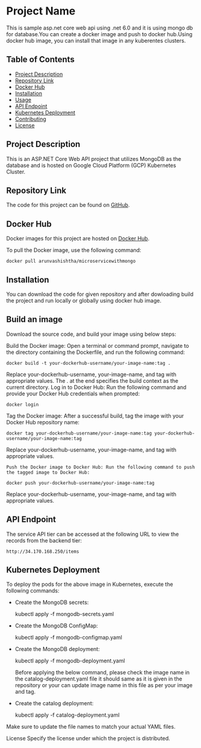 # Project Name

This is sample asp.net core web api using .net 6.0 and it is using mongo db for database.You can create a docker image and push to docker hub.Using docker hub image, you can install that image in any kuberentes clusters.

## Table of Contents

- [Project Description](#project-description)
- [Repository Link](#repository-link)
- [Docker Hub](#docker-hub)
- [Installation](#installation)
- [Usage](#usage)
- [API Endpoint](#api-endpoint)
- [Kubernetes Deployment](#kubernetes-deployment)
- [Contributing](#contributing)
- [License](#license)

## Project Description

This is an ASP.NET Core Web API project that utilizes MongoDB as the database and is hosted on Google Cloud Platform (GCP) Kubernetes Cluster.

## Repository Link

The code for this project can be found on [GitHub](https://github.com/ArunVashishtha/MicroService_MongoDB_K8).

## Docker Hub

Docker images for this project are hosted on [Docker Hub](https://hub.docker.com/r/arunvashishtha/microservicewithmongo).

To pull the Docker image, use the following command:

    docker pull arunvashishtha/microservicewithmongo

## Installation
You can download the code for given repository and after dowloading build the project and run locally or globally using docker hub image.

## Build an image
Download the source code, and build your image using below steps:

Build the Docker image: Open a terminal or command prompt, navigate to the directory containing the Dockerfile, and run the following command:

    docker build -t your-dockerhub-username/your-image-name:tag .

Replace your-dockerhub-username, your-image-name, and tag with appropriate values. The . at the end specifies the build context as the current directory.
Log in to Docker Hub: Run the following command and provide your Docker Hub credentials when prompted:

    docker login

Tag the Docker image: After a successful build, tag the image with your Docker Hub repository name:

    docker tag your-dockerhub-username/your-image-name:tag your-dockerhub-username/your-image-name:tag

Replace your-dockerhub-username, your-image-name, and tag with appropriate values.

    Push the Docker image to Docker Hub: Run the following command to push the tagged image to Docker Hub:
    
    docker push your-dockerhub-username/your-image-name:tag

Replace your-dockerhub-username, your-image-name, and tag with appropriate values.

## API Endpoint
The service API tier can be accessed at the following URL to view the records from the backend tier:

    http://34.170.168.250/items

## Kubernetes Deployment
To deploy the pods for the above image in Kubernetes, execute the following commands:

- Create the MongoDB secrets:

    kubectl apply -f mongodb-secrets.yaml

- Create the MongoDB ConfigMap:

    kubectl apply -f mongodb-configmap.yaml

- Create the MongoDB deployment:

  kubectl apply -f mongodb-deployment.yaml

  Before applying the below command, please check the image name in the catalog-deployment.yaml file it should same as it is given in the repository or your can update image name in this file as per your image and tag.

- Create the catalog deployment:

    kubectl apply -f catalog-deployment.yaml

Make sure to update the file names to match your actual YAML files.

License
Specify the license under which the project is distributed.




